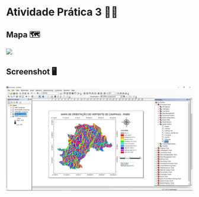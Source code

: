 # Atividade Prática 3 :running_man: 
## Mapa :world_map:
![](assets/atv3.png)
## Screenshot :desktop_computer:
![](assets/screenshot.png)